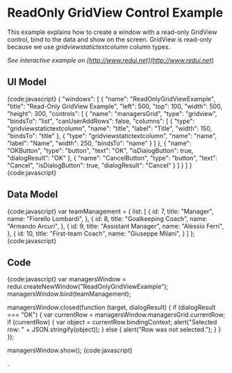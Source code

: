 # ReadOnly GridView Control Example

This example explains how to create a window with a read-only GridView control, bind to the data and show on the screen. 
GridView is read-only because we use _gridviewstatictextcolumn_ column types.

_See interactive example on [http://www.redui.net](http://www.redui.net)_

## UI Model

{code:javascript}
{
    "windows": [
        {
            "name": "ReadOnlyGridViewExample",
            "title": "Read-Only GridView Example",
            "left": 500,
            "top": 100,
            "width": 500,
            "height": 300,
            "controls": [
                {
                    "name": "managersGrid",
                    "type": "gridview",
                    "bindsTo": "list",
                    "canUserAddRows": false,
                    "columns": [
                        {
                            "type": "gridviewstatictextcolumn",
                            "name": "title",
                            "label": "Title",
                            "width": 150,
                            "bindsTo": "title"
                        },
                        {
                            "type": "gridviewstatictextcolumn",
                            "name": "name",
                            "label": "Name",
                            "width": 250,
                            "bindsTo": "name"
                        }
                    ]
                },
                {
                    "name": "OKButton",
                    "type": "button",
                    "text": "OK",
                    "isDialogButton": true,
                    "dialogResult": "OK"
                },
                {
                    "name": "CancelButton",
                    "type": "button",
                    "text": "Cancel",
                    "isDialogButton": true,
                    "dialogResult": "Cancel"
                }
            ]
        }
    ]
}
{code:javascript}

## Data Model

{code:javascript}
var teamManagement = {
	list: [
		{
			id: 7,
			title: "Manager",
			name: "Fiorello Lombardi",
		},
		{
			id: 8,
			title: "Goalkeeping Coach",
			name: "Armando Arcuri",
		},
		{
			id: 9,
			title: "Assistant Manager",
			name: "Alessio Ferri",
		},
		{
			id: 10,
			title: "First-team Coach",
			name: "Giuseppe Milani",
		}
	]
};
{code:javascript}

## Code

{code:javascript}
var managersWindow = redui.createNewWindow("ReadOnlyGridViewExample");
managersWindow.bind(teamManagement);

managersWindow.closed(function (target, dialogResult) {
	if (dialogResult === "OK") {
		var currentRow = managersWindow.managersGrid.currentRow;
		if (currentRow) {
			var object = currentRow.bindingContext;
			alert("Selected row: " + JSON.stringify(object));
		} else {
			alert("Row was not selected.");
		}
	}
});

managersWindow.show();
{code:javascript}


.